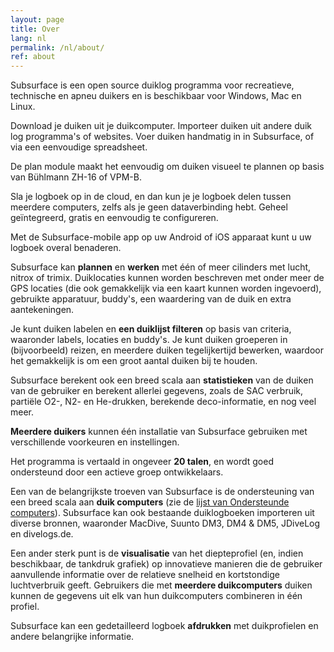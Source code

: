 ```yaml
---
layout: page
title: Over
lang: nl
permalink: /nl/about/
ref: about
---
```

Subsurface is een open source duiklog programma voor recreatieve, technische en apneu duikers en is beschikbaar voor Windows, Mac en Linux.

Download je duiken uit je duikcomputer. Importeer duiken uit andere duik log programma's of websites. Voer duiken handmatig in in Subsurface, of via een eenvoudige spreadsheet.

De plan module maakt het eenvoudig om duiken visueel te plannen op basis van Bühlmann ZH-16 of VPM-B.

Sla je logboek op in de cloud, en dan kun je je logboek delen tussen meerdere computers, zelfs als je geen dataverbinding hebt. Geheel geïntegreerd, gratis en eenvoudig te configureren.

Met de Subsurface-mobile app op uw Android of iOS apparaat kunt u uw logboek overal benaderen.

Subsurface kan **plannen** en **werken** met één of meer cilinders met lucht, nitrox of trimix. Duiklocaties kunnen worden beschreven met onder meer de GPS locaties (die ook gemakkelijk via een kaart kunnen worden ingevoerd), gebruikte apparatuur, buddy's, een waardering van de duik en extra aantekeningen.

Je kunt duiken labelen en **een duiklijst filteren** op basis van criteria, waaronder labels, locaties en buddy's. Je kunt duiken groeperen in (bijvoorbeeld) reizen, en meerdere duiken tegelijkertijd bewerken, waardoor het gemakkelijk is om een groot aantal duiken bij te houden.

Subsurface berekent ook een breed scala aan **statistieken** van de duiken van de gebruiker en berekent allerlei gegevens, zoals de SAC verbruik, partiële O2-, N2- en He-drukken, berekende deco-informatie, en nog veel meer.

**Meerdere duikers** kunnen één installatie van Subsurface gebruiken met verschillende voorkeuren en instellingen.

Het programma is vertaald in ongeveer **20 talen**, en wordt goed ondersteund door een actieve groep ontwikkelaars.

Een van de belangrijkste troeven van Subsurface is de ondersteuning van een breed scala aan **duik computers** (zie de [lijst van Ondersteunde computers](https://subsurface-divelog.org/documentation/supported-dive-computers/)). Subsurface kan ook bestaande duiklogboeken importeren uit diverse bronnen, waaronder MacDive, Suunto DM3, DM4 &amp; DM5, JDiveLog en divelogs.de.

Een ander sterk punt is de **visualisatie** van het diepteprofiel (en, indien beschikbaar, de tankdruk grafiek) op innovatieve manieren die de gebruiker aanvullende informatie over de relatieve snelheid en kortstondige luchtverbruik geeft. Gebruikers die met **meerdere duikcomputers** duiken kunnen de gegevens uit elk van hun duikcomputers combineren in één profiel.

Subsurface kan een gedetailleerd logboek **afdrukken** met duikprofielen en andere belangrijke informatie.
